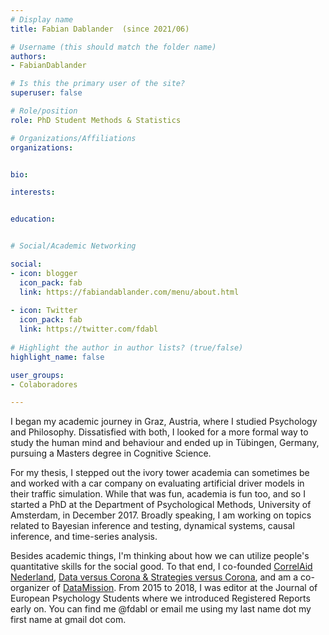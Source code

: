 ```yaml
---
# Display name
title: Fabian Dablander  (since 2021/06)

# Username (this should match the folder name)
authors:
- FabianDablander 

# Is this the primary user of the site?
superuser: false

# Role/position
role: PhD Student Methods & Statistics

# Organizations/Affiliations
organizations:


bio:

interests:


education:


# Social/Academic Networking

social:
- icon: blogger
  icon_pack: fab
  link: https://fabiandablander.com/menu/about.html
  
- icon: Twitter
  icon_pack: fab
  link: https://twitter.com/fdabl
    
# Highlight the author in author lists? (true/false)
highlight_name: false

user_groups:
- Colaboradores

---
```


I began my academic journey in Graz, Austria, where I studied Psychology and Philosophy. Dissatisfied with both, I looked for a more formal way to study the human mind and behaviour and ended up in Tübingen, Germany, pursuing a Masters degree in Cognitive Science.

For my thesis, I stepped out the ivory tower academia can sometimes be and worked with a car company on evaluating artificial driver models in their traffic simulation. While that was fun, academia is fun too, and so I started a PhD at the Department of Psychological Methods, University of Amsterdam, in December 2017. Broadly speaking, I am working on topics related to Bayesian inference and testing, dynamical systems, causal inference, and time-series analysis.

Besides academic things, I'm thinking about how we can utilize people's quantitative skills for the social good. To that end, I co-founded [CorrelAid Nederland](https://twitter.com/CorrelAidxNL), [Data versus Corona & Strategies versus Corona](https://scienceversuscorona.com/), and am a co-organizer of [DataMission](https://www.meetup.com/pt-BR/DataMission-Data-and-Digital-Technology-for-Humanity/). From 2015 to 2018, I was editor at the Journal of European Psychology Students where we introduced Registered Reports early on. You can find me @fdabl or email me using my last name dot my first name at gmail dot com.
